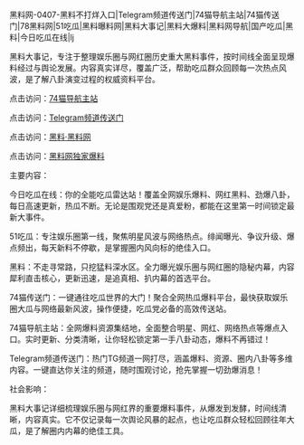 #
黑料网-0407-黑料不打烊入口|Telegram频道传送门|74猫导航主站|74猫传送门|78黑料网|51吃瓜|黑料曝料网|黑料大事记|黑料大爆料|黑料网导航|国产吃瓜|黑料|今日吃瓜在线|lj

黑料大事记，专注于整理娱乐圈与网红圈历史重大黑料事件，按时间线全面呈现爆料经过与舆论发展。内容真实详尽，覆盖广泛，帮助吃瓜群众回顾每一次热点风波，是了解八卦演变过程的权威资料平台。


点击访问：<a href="https://74mao.com/">74猫导航主站</a>

点击访问：<a href="https://74mao.com/">Telegram频道传送门</a>

点击访问：<a href="https://sdbsd.pages.dev/">黑料·黑料网</a>

点击访问：<a href="https://sdfsh.pages.dev/">黑料网独家爆料</a>


主要内容：

今日吃瓜在线：你的全能吃瓜雷达站！覆盖全网娱乐爆料、网红黑料、劲爆八卦，每日高速更新，热瓜不断。无论是围观党还是真爱粉，都能在这里第一时间锁定最新大事件。

51吃瓜：专注娱乐圈第一线，聚焦明星风波与网络热点。绯闻曝光、争议升级、爆点频出，每天新料不停歇，是掌握圈内风向标的绝佳入口。

黑料：不走寻常路，只挖猛料深水区。全力曝光娱乐圈与网红圈的隐秘内幕，内容犀利直击核心，更新迅速，是追真相、扒内幕的首选平台。

74猫传送门：一键通往吃瓜世界的大门！聚合全网热瓜爆料平台，最快获取娱乐圈大瓜与网络最新风波，操作便捷，吃瓜党必备的高效传送站。

74猫导航主站：全网爆料资源集结地，全面整合明星、网红、网络热点等爆点入口。实时更新、分类清晰，让你轻松锁定第一手八卦动态，爆料不再错过！

Telegram频道传送门：热门TG频道一网打尽，涵盖爆料、资源、圈内八卦等多维内容。一键直达你关注的频道，随时围观讨论，抢先掌握一切劲爆消息！

社会影响：

黑料大事记详细梳理娱乐圈与网红界的重要爆料事件，从爆发到发酵，时间线清晰，内容真实。它不仅记录每一次舆论风暴的起点，也让吃瓜群众轻松回顾往年大瓜，是了解圈内内幕的绝佳工具。

<span style="display:none;">[Canonical link](）</span>
